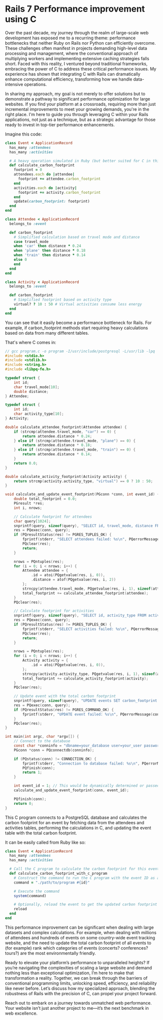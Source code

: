Rails 7 Performance improvement using C
=======================================

Over the past decade, my journey through the realm of large-scale web development has exposed me to a recurring theme: performance bottlenecks that neither Ruby on Rails nor Python can efficiently overcome. These challenges often manifest in projects demanding high-level data processing and management, where the conventional approach of multiplying workers and implementing extensive caching strategies falls short. Faced with this reality, I ventured beyond traditional frameworks, embracing the power of C to address these critical performance issues. My experience has shown that integrating C with Rails can dramatically enhance computational efficiency, transforming how we handle data-intensive operations.

In sharing my approach, my goal is not merely to offer solutions but to demonstrate a pathway to significant performance optimization for large websites. If you find your platform at a crossroads, requiring more than just incremental improvements to meet your growing demands, you're in the right place. I'm here to guide you through leveraging C within your Rails applications, not just as a technique, but as a strategic advantage for those ready to invest in top-tier performance enhancements.

Imagine this code:

````ruby
class Event < ApplicationRecord
  has_many :attendees
  has_many :activities

  # A heavy operation simulated in Ruby (but better suited for C in this scenario)
  def calculate_carbon_footprint
    footprint = 0
    attendees.each do |attendee|
      footprint += attendee.carbon_footprint
    end
    activities.each do |activity|
      footprint += activity.carbon_footprint
    end
    update(carbon_footprint: footprint)
  end
end

class Attendee < ApplicationRecord
  belongs_to :event

  def carbon_footprint
    # Simplified calculation based on travel mode and distance
    case travel_mode
    when 'car' then distance * 0.24
    when 'plane' then distance * 0.18
    when 'train' then distance * 0.14
    else 0
    end
  end
end

class Activity < ApplicationRecord
  belongs_to :event

  def carbon_footprint
    # Simplified footprint based on activity type
    virtual? ? 10 : 50 # Virtual activities consume less energy
  end
end
````

You can see that it easily become a performance bottleneck for Rails.
For example, if carbon_footprint methods start requiring heavy calculations based on data from many different tables.

That's where C comes in:
````c
// gcc program.c -o program -I/usr/include/postgresql -L/usr/lib -lpq
#include <stdio.h>
#include <stdlib.h>
#include <string.h>
#include <libpq-fe.h>

typedef struct {
    int id;
    char travel_mode[10];
    double distance;
} Attendee;

typedef struct {
    int id;
    char activity_type[10];
} Activity;

double calculate_attendee_footprint(Attendee attendee) {
    if (strcmp(attendee.travel_mode, "car") == 0) {
        return attendee.distance * 0.24;
    } else if (strcmp(attendee.travel_mode, "plane") == 0) {
        return attendee.distance * 0.18;
    } else if (strcmp(attendee.travel_mode, "train") == 0) {
        return attendee.distance * 0.14;
    }
    return 0.0;
}

double calculate_activity_footprint(Activity activity) {
    return strcmp(activity.activity_type, "virtual") == 0 ? 10 : 50;
}

void calculate_and_update_event_footprint(PGconn *conn, int event_id) {
    double total_footprint = 0.0;
    PGresult *res;
    int i, nrows;

    // Calculate footprint for attendees
    char query[1024];
    snprintf(query, sizeof(query), "SELECT id, travel_mode, distance FROM attendees WHERE event_id = %d", event_id);
    res = PQexec(conn, query);
    if (PQresultStatus(res) != PGRES_TUPLES_OK) {
        fprintf(stderr, "SELECT attendees failed: %s\n", PQerrorMessage(conn));
        PQclear(res);
        return;
    }

    nrows = PQntuples(res);
    for (i = 0; i < nrows; i++) {
        Attendee attendee = {
            .id = atoi(PQgetvalue(res, i, 0)),
            .distance = atof(PQgetvalue(res, i, 2))
        };
        strncpy(attendee.travel_mode, PQgetvalue(res, i, 1), sizeof(attendee.travel_mode) - 1);
        total_footprint += calculate_attendee_footprint(attendee);
    }
    PQclear(res);

    // Calculate footprint for activities
    snprintf(query, sizeof(query), "SELECT id, activity_type FROM activities WHERE event_id = %d", event_id);
    res = PQexec(conn, query);
    if (PQresultStatus(res) != PGRES_TUPLES_OK) {
        fprintf(stderr, "SELECT activities failed: %s\n", PQerrorMessage(conn));
        PQclear(res);
        return;
    }

    nrows = PQntuples(res);
    for (i = 0; i < nrows; i++) {
        Activity activity = {
            .id = atoi(PQgetvalue(res, i, 0)),
        };
        strncpy(activity.activity_type, PQgetvalue(res, i, 1), sizeof(activity.activity_type) - 1);
        total_footprint += calculate_activity_footprint(activity);
    }
    PQclear(res);

    // Update event with the total carbon footprint
    snprintf(query, sizeof(query), "UPDATE events SET carbon_footprint = %f WHERE id = %d", total_footprint, event_id);
    res = PQexec(conn, query);
    if (PQresultStatus(res) != PGRES_COMMAND_OK) {
        fprintf(stderr, "UPDATE event failed: %s\n", PQerrorMessage(conn));
    }
    PQclear(res);
}

int main(int argc, char *argv[]) {
    // Connect to the database
    const char *conninfo = "dbname=your_database user=your_user password=your_password host=localhost";
    PGconn *conn = PQconnectdb(conninfo);

    if (PQstatus(conn) != CONNECTION_OK) {
        fprintf(stderr, "Connection to database failed: %s\n", PQerrorMessage(conn));
        PQfinish(conn);
        return 1;
    }

    int event_id = 1; // This would be dynamically determined or passed as a parameter
    calculate_and_update_event_footprint(conn, event_id);

    PQfinish(conn);
    return 0;
}
````

This C program connects to a PostgreSQL database and calculates the carbon footprint for an event by fetching data from the attendees and activities tables, performing the calculations in C, and updating the event table with the total carbon footprint.

It can be easily called from Ruby like so:

````ruby
class Event < ApplicationRecord
  has_many :attendees
  has_many :activities

  # Call the C program to calculate the carbon footprint for this event
  def calculate_carbon_footprint_with_c_program
    # Construct the command to run the C program with the event ID as an argument
    command = "./path/to/program #{id}"

    # Execute the command
    system(command)

    # Optionally, reload the event to get the updated carbon footprint from the database
    reload
  end
end
````

This performance improvement can be significant when dealing with large datasets and complex calculations.
For example, when dealing with millions of attendees and hundreds of events on some country-wide event tracking website, and the need to update the total carbon footprint of all events to (for example) rank which categories of events (concerts? conferences? tours?) are the most environmentally friendly.


Ready to elevate your platform’s performance to unparalleled heights? If you’re navigating the complexities of scaling a large website and demand nothing less than exceptional optimization, I’m here to make that transformation a reality. Together, we can break through the barriers of conventional programming limits, unlocking speed, efficiency, and reliability like never before. Let’s discuss how my specialized approach, blending the robustness of Rails with the precision of C, can propel your project forward.

Reach out to embark on a journey towards unmatched web performance. Your website isn’t just another project to me—it’s the next benchmark in web excellence.

